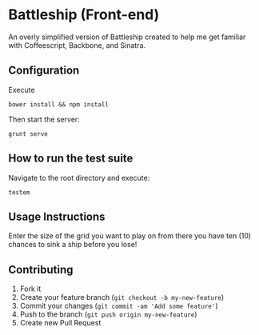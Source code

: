 # Battleship (Front-end)
An overly simplified version of Battleship created to help me get familiar with Coffeescript, Backbone, and Sinatra.

## Configuration
Execute  
```
bower install && npm install
```

Then start the server:  
```
grunt serve
```

## How to run the test suite
Navigate to the root directory and execute:
```
testem
```

## Usage Instructions
Enter the size of the grid you want to play on from there you have ten (10) chances to sink a ship before you lose!

## Contributing
1. Fork it
2. Create your feature branch (`git checkout -b my-new-feature`)
3. Commit your changes (`git commit -am 'Add some feature'`)
4. Push to the branch (`git push origin my-new-feature`)
5. Create new Pull Request
